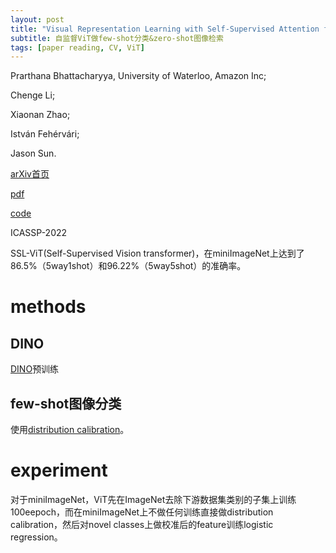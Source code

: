 ```yaml
---
layout: post
title: "Visual Representation Learning with Self-Supervised Attention for Low-Label High-data Regime"
subtitle: 自监督ViT做few-shot分类&zero-shot图像检索
tags: [paper reading, CV, ViT]
---
```


Prarthana Bhattacharyya, University of Waterloo, Amazon Inc;

Chenge Li;

Xiaonan Zhao;

István Fehérvári;

Jason Sun.

[arXiv首页](https://arxiv.org/abs/2201.08951)

[pdf](https://arxiv.org/pdf/2201.08951.pdf)

[code](https://github.com/AutoVision-cloud/SSL-ViT-lowlabel-highdata)

ICASSP-2022

SSL-ViT(Self-Supervised Vision transformer)，在miniImageNet上达到了86.5%（5way1shot）和96.22%（5way5shot）的准确率。

# methods

## DINO

[DINO](emerging-properties-in-self-supervised-vision-transformers)预训练

## few-shot图像分类

使用[distribution calibration](https://arxiv.org/abs/2101.06395)。

# experiment

对于miniImageNet，ViT先在ImageNet去除下游数据集类别的子集上训练100eepoch，而在miniImageNet上不做任何训练直接做distribution calibration，然后对novel classes上做校准后的feature训练logistic regression。
